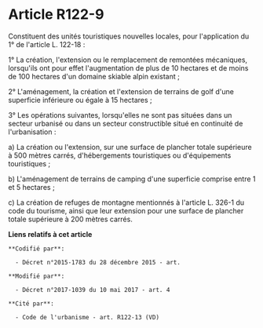# Article R122-9

Constituent des unités touristiques nouvelles locales, pour l'application du 1° de l'article L. 122-18 :

1° La création, l'extension ou le remplacement de remontées mécaniques, lorsqu'ils ont pour effet l'augmentation de plus de
10 hectares et de moins de 100 hectares d'un domaine skiable alpin existant ;

2° L'aménagement, la création et l'extension de terrains de golf d'une superficie inférieure ou égale à 15 hectares ;

3° Les opérations suivantes, lorsqu'elles ne sont pas situées dans un secteur urbanisé ou dans un secteur constructible situé
en continuité de l'urbanisation :

a) La création ou l'extension, sur une surface de plancher totale supérieure à 500 mètres carrés, d'hébergements touristiques
ou d'équipements touristiques ;

b) L'aménagement de terrains de camping d'une superficie comprise entre 1 et 5 hectares ;

c) La création de refuges de montagne mentionnés à l'article L. 326-1 du code du tourisme, ainsi que leur extension pour une
surface de plancher totale supérieure à 200 mètres carrés.

**Liens relatifs à cet article**

	**Codifié par**:

	  - Décret n°2015-1783 du 28 décembre 2015 - art.

	**Modifié par**:

	  - Décret n°2017-1039 du 10 mai 2017 - art. 4

	**Cité par**:

	  - Code de l'urbanisme - art. R122-13 (VD)
